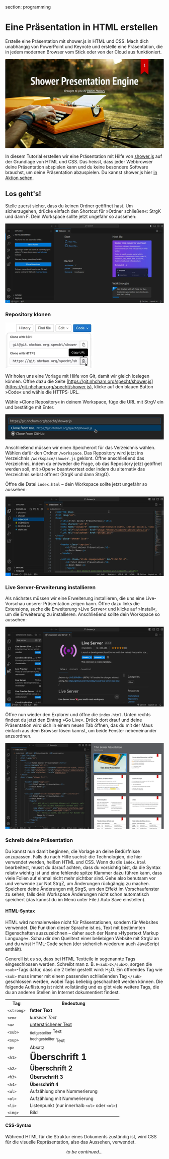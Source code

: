 <div class='meta'>
section: programming
</div>

# Eine Präsentation in HTML erstellen

<p class='abstract'>
Erstelle eine Präsentation mit shower.js in HTML und CSS. Mach dich unabhängig von PowerPoint und Keynote und erstelle eine Präsentation, die in jedem modernen Browser vom Stick oder von der Cloud aus funktioniert.
</p>

<img class='full' src='showerjs.webp'>

In diesem Tutorial erstellen wir eine Präsentation mit Hilfe von [shower.js](https://github.com/shower/shower) auf der Grundlage von HTML und CSS. Das heisst, dass jeder Webbrowser deine Präsentation abspielen kann und du keine besondere Software brauchst, um deine Präsentation abzuspielen. Du kannst shower.js hier [in Aktion sehen](https://shwr.me/).

## Los geht's!

Stelle zuerst sicher, dass du keinen Ordner geöffnet hast. Um sicherzugehen, drücke einfach den Shortcut für »Ordner schließen«: <span class='key'>Strg</span><span class='key'>K</span> und dann <span class='key'>F</span>. Dein Workspace sollte jetzt ungefähr so aussehen:

<img class='full' src='vscode-empty-project.webp'>

### Repository klonen

<img class='r' style='width: 20em;' src='vscode-clone-from-git.webp'>

Wir holen uns eine Vorlage mit Hilfe von Git, damit wir gleich loslegen können.
Öffne dazu die Seite [https://git.nhcham.org/specht/shower.js](https://git.nhcham.org/specht/shower.js), klicke auf den blauen Button »Code« und wähle die HTTPS-URL.

Wähle »Clone Repository« in deinem Workspace, füge die URL mit <span class='key'>Strg</span><span class='key'>V</span> ein und bestätige mit Enter.

<img class='full' style='width: 40em;' src='vscode-enter-clone-uri.webp'>

Anschließend müssen wir einen Speicherort für das Verzeichnis wählen. Wählen dafür den Ordner `/workspace`. Das Repository wird jetzt ins Verzeichnis `/workspace/shower.js` geklont. Öffne anschließend das Verzeichnis, indem du entweder die Frage, ob das Repository jetzt geöffnet werden soll, mit »Open« beantwortest oder indem du alternativ das Verzeichnis selbst öffnest (<span class='key'>Strg</span><span class='key'>K</span> und dann <span class='key'>Strg</span><span class='key'>O</span>).

Öffne die Datei `index.html` &ndash; dein Workspace sollte jetzt ungefähr so aussehen:

<img class='full' src='index-opened.webp'>

### Live Server-Erweiterung installieren

Als nächstes müssen wir eine Erweiterung installieren, die uns eine Live-Vorschau unserer Präsentation zeigen kann. Öffne dazu links die Extensions, suche die Erweiterung »Live Server« und klicke auf »Install«, um die Erweiterung zu installieren. Anschließend sollte dein Workspace so aussehen:

<img class='full' src='live-server-installed.webp'>

Öffne nun wieder den Explorer und öffne die `index.html`. Unten rechts findest du jetzt den Eintrag »Go Live«. Drück dort drauf und deine Präsentation wird sich in einem neuen Tab öffnen, das du mit der Maus einfach aus dem Browser lösen kannst, um beide Fenster nebeneinander anzuordnen.

<img class='full' src='side-by-side.webp'>

### Schreib deine Präsentation

Du kannst nun damit beginnen, die Vorlage an deine Bedürfnisse anzupassen. Falls du nach Hilfe suchst: die Technologien, die hier verwendet werden, heißen HTML und CSS. Wenn du die `index.html` bearbeitest, musst du darauf achten, dass du vorsichtig bist, da die Syntax relativ wichtig ist und eine fehlende spitze Klammer dazu führen kann, dass viele Folien auf einmal nicht mehr sichtbar sind. Gehe also behutsam vor und verwende zur Not <span class='key'>Strg</span><span class='key'>Z</span>, um Änderungen rückgängig zu machen. Speichere deine Änderungen mit <span class='key'>Strg</span><span class='key'>S</span>, um den Effekt im Vorschaufenster zu sehen, falls dein Workspace Änderungen nicht schon automatisch speichert (das kannst du im Menü unter File / Auto Save einstellen).

#### HTML-Syntax

HTML wird normalerweise nicht für Präsentationen, sondern für Websites verwendet. Die Funktion dieser Sprache ist es, Text mit bestimmten Eigenschaften auszuzeichnen &ndash; daher auch der Name »Hypertext Markup Language«. Schau dir den Quelltext einer beliebigen Website mit <span class='key'>Strg</span><span class='key'>U</span> an und du wirst HTML-Code sehen (der sicherlich wiederum auch JavaScript enthält).

Generell ist es so, dass bei HTML Textteile in sogenannte Tags eingeschlossen werden. Schreibt man z. B. `H<sub>2</sub>O`, sorgen die `<sub>`-Tags dafür, dass die 2 tiefer gestellt wird: H<sub>2</sub>O. Ein öffnendes Tag wie `<sub>` muss immer mit einem passenden schließenden Tag `</sub>` geschlossen werden, wobei Tags beliebig geschachtelt werden können. Die folgende Auflistung ist nicht vollständig und es gibt viele weitere Tags, die du an anderen Stellen im Internet dokumentiert findest.

<table class='table'>
<tr>
<th>Tag</th>
<th>Bedeutung</th>
</tr>
<tr>
<td><code>&lt;strong&gt;</code></td>
<td><strong>fetter Text</strong></td>
</tr>
<tr>
<td><code>&lt;em&gt;</code></td>
<td><em>kursiver Text</em></td>
</tr>
<tr>
<td><code>&lt;u&gt;</code></td>
<td><u>unterstrichener Text</u></td>
</tr>
<tr>
<td><code>&lt;sub&gt;</code></td>
<td><sub>tiefgestellter</sub> Text</td>
</tr>
<tr>
<td><code>&lt;sup&gt;</code></td>
<td><sup>hochgestellter</sup> Text</td>
</tr>
<tr>
<td><code>&lt;p&gt;</code></td>
<td><p style='margin: 0;'>Absatz</p></td>
</tr>
<tr>
<td><code>&lt;h1&gt;</code></td>
<td><h1 style='margin: 0;'>Überschrift 1</h1></td>
</tr>
<tr>
<td><code>&lt;h2&gt;</code></td>
<td><h2 style='margin: 0;'>Überschrift 2</h2></td>
</tr>
<tr>
<td><code>&lt;h3&gt;</code></td>
<td><h3 style='margin: 0;'>Überschrift 3</h3></td>
</tr>
<tr>
<td><code>&lt;h4&gt;</code></td>
<td><h4 style='margin: 0;'>Überschrift 4</h4></td>
</tr>
<tr>
<td><code>&lt;ul&gt;</code></td>
<td>Aufzählung ohne Nummerierung</td>
</tr>
<tr>
<td><code>&lt;ol&gt;</code></td>
<td>Aufzählung mit Nummerierung</td>
</tr>
<tr>
<td><code>&lt;li&gt;</code></td>
<td>Listenpunkt (nur innerhalb <code>&lt;ul&gt;</code> oder <code>&lt;ol&gt;</code>)</td>
</tr>
<tr>
<td><code>&lt;img&gt;</code></td>
<td>Bild</td>
</tr>
</table>

#### CSS-Syntax

Während HTML für die Struktur eines Dokuments zuständig ist, wird CSS für die visuelle Repräsentation, also das Aussehen, verwendet.

<div style='text-align: center;'>
<em>to be continued...</em>
</div>